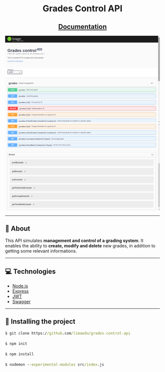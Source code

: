 <h1 align = 'center'> Grades Control API</h1>

<h2 align = 'center'>
<a href="https://grades-control-my-api.herokuapp.com/grades-control-api/doc/">Documentation</a>
</h2>
<p float="left">
  <img src="./screenshot1.png"/>
  <img src="./screenshot2.png"/>
</p>

---

## 📗 About

This API simulates **management and control of a grading system**. It enables the ability to **create, modify and delete** new grades, in addition to getting some relevant informations.

---

## 💻 Technologies

- [Node.js](https://nodejs.org/en/docs/)
- [Express](http://expressjs.com/en/api.html)
- [JWT](https://jwt.io/introduction/)
- [Swagger](https://swagger.io/docs/)

---

## 📁 Installing the project

```cmd
$ git clone https://github.com/limaedu/grades-control-api

$ npm init

$ npm install

$ nodemon --experimental-modules src/index.js
```
